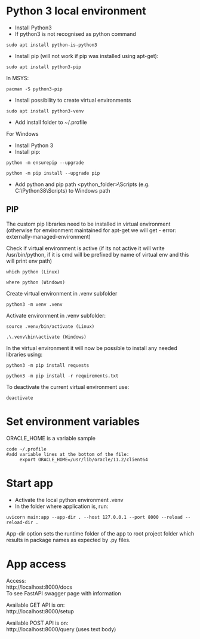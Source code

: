 # Python 3 local environment
* Install Python3
* If python3 is not recognised as python command
```
sudo apt install python-is-python3
```
* Install pip (will not work if pip was installed using apt-get):
```
sudo apt install python3-pip
```
In MSYS:
```
pacman -S python3-pip
```
* Install possibility to create virtual environments
```
sudo apt install python3-venv
```
* Add install folder to ~/.profile

For Windows
* Install Python 3
* Install pip:
```
python -m ensurepip --upgrade
```
```
python -m pip install --upgrade pip
```

* Add python and pip path <python_folder>\Scripts (e.g. C:\Python38\Scripts) to Windows path 

## PIP
The custom pip libraries need to be installed in virtual environment (otherwise for environment maintained for apt-get we will get - error: externally-managed-environment)

Check if virtual environment is active (if its not active it will write /usr/bin/python, if it is cmd will be prefixed by name of virtual env and this will print env path)
```
which python (Linux)
```
```
where python (Windows)
```
Create virtual environment in .venv subfolder
```
python3 -m venv .venv
```
Activate environment in .venv subfolder:
```
source .venv/bin/activate (Linux)
```
```
.\.venv\bin\activate (Windows)
```
In the virtual environment it will now be possible to install any needed libraries using:
```
python3 -m pip install requests
```
```
python3 -m pip install -r requirements.txt
```

To deactivate the current virtual environment use:
```  
deactivate
```
# Set environment variables
ORACLE_HOME is a variable sample
```
code ~/.profile
#add variable lines at the bottom of the file:  
     export ORACLE_HOME=/usr/lib/oracle/11.2/client64
```

# Start app
* Activate the local python environment .venv
* In the folder where application is, run:
```
uvicorn main:app --app-dir . --host 127.0.0.1 --port 8000 --reload --reload-dir .
```
App-dir option sets the runtime folder of the app to root project folder which results in package names as expected by .py files. 

# App access
Access:  
http://localhost:8000/docs  
To see FastAPI swagger page with information

Available GET API is on:  
http://localhost:8000/setup

Available POST API is on:  
http://localhost:8000/query (uses text body)